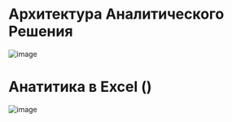 # Архитектура Аналитического Решения
![image](https://github.com/NikTomski/data-engineering/assets/142725457/d97aa740-739c-430c-a89e-2e622c10e6d0)

# Анатитика в Excel ()
![image](https://github.com/NikTomski/data-engineering/assets/142725457/b5b04053-49ff-46a5-b206-3be476a94837)
